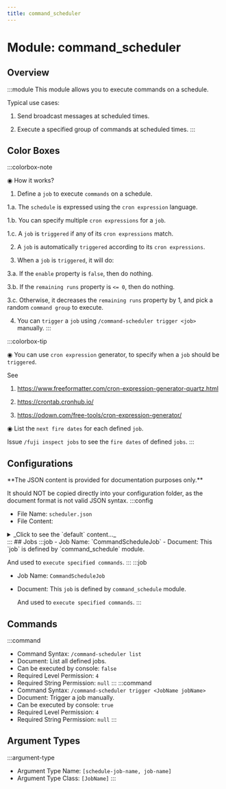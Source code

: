 ```yaml
---
title: command_scheduler
---
```



# Module: command_scheduler

## Overview
:::module
  This module allows you to execute commands on a schedule.
  
  
  
  Typical use cases:
  
  1. Send broadcast messages at scheduled times.
  
  2. Execute a specified group of commands at scheduled times.
:::
## Color Boxes

:::colorbox-note

  ◉ How it works?
  
  1. Define a `job` to execute `commands` on a schedule.
  
  1.a. The `schedule` is expressed using the `cron expression` language.
  
  1.b. You can specify multiple `cron expressions` for a `job`.
  
  1.c. A `job` is `triggered` if any of its `cron expressions` match.
  
  2. A `job` is automatically `triggered` according to its `cron expressions`.
  
  3. When a `job` is `triggered`, it will do:
  
  3.a. If the `enable` property is `false`, then do nothing.
  
  3.b. If the `remaining runs` property is `<= 0`, then do nothing.
  
  3.c. Otherwise, it decreases the `remaining runs` property by 1, and pick a random `command group` to execute.
  
  4. You can `trigger` a `job` using `/command-scheduler trigger <job>` manually.
:::

:::colorbox-tip

  ◉ You can use `cron expression` generator, to specify when a `job` should be `triggered`.
  
  See
  
  1. https://www.freeformatter.com/cron-expression-generator-quartz.html
  
  2. https://crontab.cronhub.io/
  
  3. https://odown.com/free-tools/cron-expression-generator/
  
  
  
  ◉ List the `next fire dates` for each defined `job`.
  
  Issue `/fuji inspect jobs` to see the `fire dates` of defined `jobs`.
:::

## Configurations
<Admonition type="warning" icon="" title="">
**The JSON content is provided for documentation purposes only.**

It should NOT be copied directly into your configuration folder, as the document format is not valid JSON syntax.
</Admonition>
:::config
- File Name: `scheduler.json`
- File Content: 
<details>

<summary>_Click to see the `default` content..._</summary>

```json showLineNumbers title="config/fuji/modules/command_scheduler/scheduler.json"
{
  "jobs": [
    {
      "enable": true,
      "name": "example_job",
      "remaining_runs": 1024,
      "schedules": [
        "0 */3 * ? * *",
        "0 */5 * ? * *"
      ],
      "command_groups": [
        [
          "send-broadcast Group 1 Command 1 -> This is the first group of commands.",
          "send-broadcast Group 1 Command 2 -> When job is fired, a random command group will be picked.",
          "send-broadcast Group 1 Command 3 -> Commands in a group run in order from top to bottom.",
          "send-broadcast Group 1 Command 4 -> You can execute `/command-schedule trigger` to `run` a `job` directly."
        ],
        [
          "send-broadcast Group 2 Command 1 -> This is the second group of commands",
          "send-broadcast Group 2 Command 2 -> You can use `/fuji` command to inspect the `next fire dates` of each job.",
          "send-broadcast Group 2 Command 3 -> The schedule for this job is described using 2 cron expression: one says `every 3 minutes`, another says `every 5 minutes`"
        ]
      ]
    }
  ]
}
```
</details>
:::
## Jobs
:::job
- Job Name: `CommandScheduleJob`
- Document:   This `job` is defined by `command_schedule` module.
  
  And used to `execute specified commands`.
:::
:::job
- Job Name: `CommandScheduleJob`
- Document:   This `job` is defined by `command_schedule` module.
  
  And used to `execute specified commands`.
:::
## Commands
:::command
- Command Syntax: `/command-scheduler list`
- Document:   List all defined jobs.
- Can be executed by console: `false`
- Required Level Permission: `4`
- Required String Permission: `null`
:::
:::command
- Command Syntax: `/command-scheduler trigger <JobName jobName>`
- Document:   Trigger a job manually.
- Can be executed by console: `true`
- Required Level Permission: `4`
- Required String Permission: `null`
:::
## Argument Types
:::argument-type
- Argument Type Name: `[schedule-job-name, job-name]`
- Argument Type Class: `[JobName]`
:::
